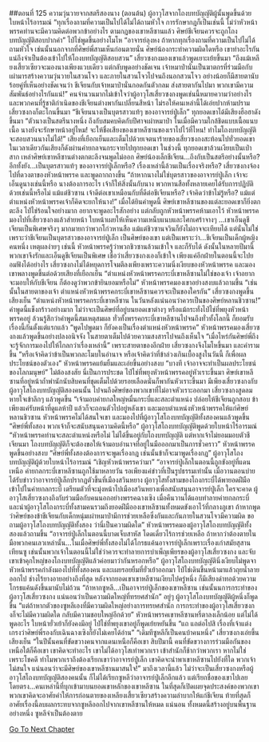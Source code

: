 ##ตอนที่ 125 ความวุ่นวายจากสตรีสองนาง (ตอนต้น)
ผู้อาวุโสจากโถงบทบัญญัติผู้นั้นพูดขึ้นด้วยใบหน้าไร้อารมณ์ “ทุกเรื่องถามที่ความเป็นไปได้ไม่ได้ถามหัวใจ การรักษากฎก็เป็นเช่นนี้ ไม่ว่าหัวหน้าพรรคท่านจะมีความคิดต่อพวกข้าอย่างไร ตามกฎของเขาหลีซานแล้ว ศิษย์ชีเจียนควรจะถูกโถงบทบัญญัติสอบปากคำ”
ไป๋ไช่พูดขึ้นอย่างโมโห “อาจารย์ลุงหง ถ้าหากทุกเรื่องถามที่ความเป็นไปไม่ได้ถามหัวใจ เช่นนั้นนอกจากที่ศิษย์พี่สามเห็นก่อนตายนั่น ศิษย์น้องกระทำความผิดใดหรือ เขาทำอะไรกันแน่ถึงจำเป็นต้องเข้าไปให้โถงบทบัญญัติสอบสวน”
เสี่ยวซงกงมองเขาแล้วพูดเยาะเย้ยขึ้นมา “ถึงแม้เหลียงเสี้ยวเซียวจะมองนางเพียงแวบเดียว แต่กลับพูดอย่างชัดเจน เจ้าหมาป่านั่นเป็นฆาตกรที่ร่วมมือกับเผ่ามารสร้างความวุ่นวายในสวนโจว และภายในสวนโจวไปจนถึงนอกสวนโจว อย่างน้อยก็มีสายตานับร้อยคู่ที่เห็นอย่างชัดเจนว่า ชีเจียนกับเจ้าหมาป่านั่นกอดกันตัวกลม ส่งสายตากันไปมา พวกเขามีความสัมพันธ์อย่างไรกันแน่!”
คนจำนวนมากไม่เข้าใจว่าผู้อาวุโสเสี่ยวซงกงพูดเช่นนี้หมายความว่าอย่างไร และพวกคนที่รู้ชาติกำเนิดของชีเจียนต่างพากันเปลี่ยนสีหน้า ไม่รอให้คนเหล่านี้ได้เอ่ยปากห้ามปราม เสี่ยวซงกงก็ตะโกนขึ้นมา “ชีเจียนนางเป็นบุตรสาวแท้ๆ ของอาจารย์ปู่เล็ก”
ทุกยอดเขาได้มีเสียงฮือฮาดังขึ้นมา
“ตัวนางเป็นสตรีนางหนึ่ง ถึงกับสมคบคิดกับปีศาจเผ่าหมาป่า ในเมื่อมีความใกล้ชิดแบบเนื้อแนบเนื้อ นางยังจะรักษาหน้าอยู่ไหม! จะให้ชื่อเสียงของเขาหลีซานของเราไปไว้ที่ไหน! ทำไมโถงบทบัญญัติจะสอบสวนนางไม่ได้!”
เสียงที่เยือกเย็นและเต็มไปด้วยเจตนาร้ายของเสี่ยวซงกงสะท้อนไปทั่วยอดเขา ในเวลาเดียวกันเสียงก็ดังผ่านค่ายกลจนกระจายไปทุกยอดเขา ในช่วงนี้ ทุกยอดเขาล้วนเงียบเป็นเป่าสาก เหล่าศิษย์เขาหลีซานต่างตกตะลึงจนพูดไม่ออก ศิษย์น้องเล็กชีเจียน...ถึงกับเป็นสตรีอย่างนั้นหรือ? อีกทั้งยัง...เป็นบุตรสาวแท้ๆ ของอาจารย์ปู่เล็กหรือ? เรื่องเหล่านี้ล้วนเป็นเรื่องจริงหรือ?
เสี่ยวซงกงจ้องไปที่ดวงตาของหัวหน้าพรรค และพูดถากถางขึ้น “ถ้าหากนางไม่ใช่บุตรสาวของอาจารย์ปู่เล็ก เจ้าจะเอ็นดูนางเช่นนี้หรือ นางต้องการอะไร เจ้าก็ให้สิ่งนั้นกับนาง พวกหานสือทั้งหลายเคยได้รับการปฏิบัติด้วยเช่นนี้หรือไม่ แม้แต่ชิวซาน เจ้าดีต่อเขาเหมือนกับที่ดีต่อชีเจียนหรือ? เจ้าคิดว่าข้าไม่รู้หรือ? แม้แต่ตำแหน่งหัวหน้าพรรคเจ้าก็คิดจะยกให้นาง!”
เมื่อได้ยินคำพูดนี้ ศิษย์เขาหลีซานของแต่ละยอดเขาก็ยิ่งตกตะลึง ไป๋ไช่ร้อนใจอย่างมาก อยากจะพูดอะไรสักอย่าง แต่กลับถูกหัวหน้าพรรคห้ามเอาไว้ หัวหน้าพรรคมองไปที่เสี่ยวซงกงแล้วส่ายหน้า ใบหน้าเผยให้เห็นความเหน็บแนบและโศกเศร้าจางๆ
…เขาเอ็นดูชีเจียนเป็นพิเศษจริงๆ มากมายกว่าพวกโก่วหานสือ แม้แต่ชิวซานจวินก็ยังไม่อาจจะเทียบได้ แต่นั่นไม่ใช่เพราะว่าชีเจียนเป็นบุตรสาวของอาจารย์ปู่เล็ก เป็นศิษย์ของเขา แต่เป็นเพราะว่า...ชีเจียนเป็นเด็กผู้หญิงคนหนึ่ง เหตุผลง่ายๆ เช่นนี้ หัวหน้าพรรครู้ว่าพวกชิวซานล้วนเข้าใจ และก็รับได้ ดังนั้นในหลายปีมานี้ พวกเขาจึงรักและเอ็นดูชีเจียนเป็นพิเศษ เชื่อว่าเสี่ยวซงกงเองก็เข้าใจ เพียงแค่อีกฝ่ายในตอนนี้จะไปยอมฟังได้อย่างไร
เสี่ยวซงกงไม่ได้หยุดการโจมตีลงเพียงเพราะความนิ่งเงียบของหัวหน้าพรรค และมองเขาพลางพูดขึ้นต่อด้วยเสียงที่เยือกเย็น “ตำแหน่งหัวหน้าพรรคกระบี่เขาหลีซานไม่ใช่ของเจ้า เจ้าอยากจะมอบให้กับชีเจียน ก็ต้องดูว่าพวกข้ายินยอมหรือไม่”
หัวหน้าพรรคมองเขาอย่างสงบแล้วถามขึ้น “เช่นนั้นในสายตาของเจ้า ตำแหน่งหัวหน้าพรรคกระบี่เขาหลีซานควรจะเป็นของใครกัน”
เสี่ยวซงกงพูดขึ้นเสียงเย็น “ตำแหน่งหัวหน้าพรรคกระบี่เขาหลีซาน ในวันหลังแน่นอนว่าควรเป็นของศิษย์หลานชิวซาน!”
คำพูดนี้แข็งกร้าวอย่างมาก ไม่ว่าจะเป็นศิษย์ที่อยู่บนยอดเขาต่างๆ หรือแม้กระทั่งไป๋ไช่ที่พยุงหัวหน้าพรรคอยู่ ล้วนรู้สึกว่าคำพูดนี้สมเหตุสมผล ทั่วทั้งพรรคกระบี่เขาหลีซานไปจนถึงทั่วทั้งโลกนี้ ก็ยอมรับเรื่องนี้กันตั้งแต่แรกแล้ว
“พูดไปพูดมา ก็ยังคงเป็นเรื่องตำแหน่งหัวหน้าพรรค” หัวหน้าพรรคมองเสี่ยวซงกงแล้วพูดขึ้นอย่างปลงอนิจจัง ในสายตาเต็มไปด้วยความสงสารไปจนถึงเห็นใจ “เมื่อไหร่กันศิษย์พี่ถึงจะรู้จักการมองไปให้ไกลกว่าเรื่องเหล่านี้”
เพราะสายตาของอีกฝ่าย เสี่ยวซงกงจึงโมโหขึ้นมา และคำรามขึ้น “หรือเจ้าคิดว่าข้าเป็นพวกละโมบในอำนาจ หรือเจ้าคิดว่าที่ข้าล่วงเกินเบื้องสูงในวันนี้ ก็เพื่อผลประโยชน์ของตัวเอง”
หัวหน้าพรรคแย้มยิ้มและเอ่ยขึ้นอย่างสงบ “บางที เจ้าอาจจะทำเป็นผลประโยชน์ของโลกมนุษย์”
ไม่ต้องสงสัย นี่เป็นการประชด
ไป๋ไช่ที่พยุงหัวหน้าพรรคอยู่หัวเราะขึ้นมา ศิษย์เขาหลีซานที่อยู่หน้าถ้ำพำนักนับสิบคนที่ชุดเต็มไปด้วยรอยเลือดนั่นก็พากันหัวเราะขึ้นมา มีเพียงเสี่ยวซงกงกับผู้อาวุโสโถงบทบัญญัติสองคนนั้น ไปจนถึงศิษย์ของพวกเขาที่ไม่อาจหัวเราะออกมา
เสี่ยวซงกงสูดลมหายใจเข้าลึกๆ แล้วพูดขึ้น “เจ้ามอบค่ายกลใหญ่หมื่นกระบี่และสละตำแหน่ง ปล่อยให้ชีเจียนถูกสอบ ข้าเพียงแค่รับหน้าที่ดูแลห้าปี แล้วก็จะถอนตัวไปอยู่หลังเขา และมอบตำแหน่งหัวหน้าพรรคให้แก่ศิษย์หลานชิวซาน
หัวหน้าพรรคไม่ได้สนใจเขา และมองไปที่ผู้อาวุโสโถงบทบัญญัติทั้งสองคนแล้วพูดขึ้น “ศิษย์พี่ทั้งสอง พวกเจ้าก็จะสนับสนุนความคิดนี้หรือ”
ผู้อาวุโสโถงบทบัญญัติพูดด้วยใบหน้าไร้อารมณ์ “หัวหน้าพรรคท่านจะสละตำแหน่งหรือไม่ ไม่ได้ขึ้นอยู่กับโถงบทบัญญัติ แต่หากเจ้าไม่ยอมมอบตัวชีเจียนมา โถงบทบัญญัติก็จะต้องขอให้เจ้ามอบอำนาจที่อยู่ในมือออกมาเป็นการชั่วคราว”
หัวหน้าพรรคพูดขึ้นอย่างสงบ “ศิษย์พี่ทั้งสองต้องการจะพูดเรื่องกฎ เช่นนั้นข้าก็จะมาพูดเรื่องกฎ”
ผู้อาวุโสโถงบทบัญญัติผู้ด้วยใบหน้าไร้อารมณ์ “เชิญหัวหน้าพรรคว่ามา”
“อาจารย์ปู่เล็กในตอนนี้ถูกขังอยู่ที่แดนเหนือ ค่ายกลกระบี่เขาหลีซานถูกใช้มาหลายวัน รอเพียงแค่ข่าวที่เป็นรูปธรรมเท่านั้น เมื่อวานตอนบ่ายได้รับข่าวว่าอาจารย์ปู่เล็กปรากฏตัวขึ้นที่เมืองสวินหยาง ผู้อาวุโสทั้งสามของโถงกระบี่ได้พายอดฝีมือเข้าไปในค่ายกลกระบี่ เตรียมตัวที่จะมุ่งหน้าไปเมืองสวินหยางเพื่อสนับสนุนอาจารย์ปู่เล็ก ใครจะคาด ผู้อาวุโสเสี่ยวซงกงถึงกับร่วมมือกับคนนอกอย่างพรรคฉางเซิง เมื่อคืนวานได้แอบทำลายค่ายกลกระบี่ และนำผู้อาวุโสโถงกระบี่ทั้งสามคนรวมถึงยอดฝีมือองเขาหลีซานทั้งหมดขังเอาไว้ที่กลางภูเขา ถ้าหากพูดว่าศิษย์ของข้าชีเจียนกับเด็กหนุ่มเผ่าหมาป่ามีการช่วยเหลือซึ่งกันและกันภายในสวนโจวมีความผิด ขอถามผู้อาวุโสโถงบทบัญญัติทั้งสอง ว่านี่เป็นความผิดใด”
หัวหน้าพรรคมองผู้อาวุโสโถงบทบัญญัติทั้งสองแล้วถามขึ้น “อาจารย์ปู่เล็กในตอนนี้บาดเจ็บสาหัส โดดเดี่ยวไร้การช่วยเหลือ ถ้าหากว่าต้องตายในมือพวกคนเลวเหล่านั้น...ในเมื่อศิษย์พี่ทั้งสองไม่ได้โกรธแค้นอาจารย์ปู่เล็กเพราะเรื่องเก่าสมัยสุสานเทียนซู เช่นนั้นพวกเจ้าในตอนนี้ไม่ใช่ว่าควรจะทำลายการบำเพ็ญเพียรของผู้อาวุโสเสี่ยวซงกง และจับเขาเข้าคุกใหญ่ของโถงบทบัญญัติแล้วค่อยมาว่ากันหรอกหรือ”
ผู้อาวุโสโถงบทบัญญัตินิ่งเงียบไม่พูดจา หัวหน้าพรรคกำลังมองไปที่ทั้งสองคน และเผยรอยยิ้มที่ยั่วเย้าออกมา ไป๋ไช่เดินขึ้นหน้ามาแล้วถุยน้ำลายออกไป ช่างไร้ยางอายอย่างถึงที่สุด หลังจากยอดเขาเขาหลีซานเงียบไปครู่หนึ่ง ก็มีเสียงด่าทอด้วยความโกรธแค้นดังขึ้นมานับไม่ถ้วน
“ถ้าหากซูหลี...เป็นอาจารย์ปู่เล็กของเขาหลีซาน เช่นนั้นนการกระทำของผู้อาวุโสเสี่ยวซงกง แน่นอนว่าเป็นความผิดใหญ่ที่ทรยศสำนัก”
อยู่ๆ ผู้อาวุโสโถงบทบัญญัติผู้หนึ่งก็พูดขึ้น “แต่ถ้าหากตัวของซูหลีเองที่มีความผิดใหญ่อย่างการทรยศสำนัก การกระทำของผู้อาวุโสเสี่ยวซงกงก็จะไม่มีความผิดใด กลับมีความชอบใหญ่อีกด้วย”
หัวหน้าพรรคเขาหลีซานหรี่ตาลงเล็กน้อย แต่ไม่ได้พูดอะไร ใบหน้ายั่วเย้าก็ยังคงมีอยู่ ไป๋ไช่ที่พยุงเขาอยู่ก็พูดเย้ยหยันขึ้น “แถ แถต่อไปสิ เรื่องที่เจ้าแต่ง เกรงว่าศิษย์พี่รองกับเฉินฉางเซิงก็ยังไม่เคยได้อ่าน”
“เดิมทีซูหลีก็เป็นคนบ้าคนหนึ่ง”
เสี่ยวซงกงเอ่ยขึ้นเสียงเย็น “ในปีนั้นคนที่ขัดขวางคนจากแดนเหนือก็คือเขา สิบปีมานี้ คนที่ขัดขวางการร่วมมือกันของเหนือใต้ก็คือเขา เขาคิดจะทำอะไร เขาไม่ได้อาวุโสเท่าพวกเรา เข้าสำนักก็ช้ากว่าพวกเรา หากไม่ใช่เพราะโชคดี ทำไมพวกเราถึงต้องเรียกเขาว่าอาจารย์ปู่เล็ก เขาคิดจะนำพาเขาหลีซานไปยังที่ใด พวกเจ้าไม่สนใจ แน่นอนว่าจะมีศิษย์ของเขาหลีซานมาสนใจ!”
มาถึงเวลานี้แล้ว ไม่ว่าจะเป็นเสี่ยวซงกงหรือผู้อาวุโสโถงบทบัญญัติสองคนนั้น ก็ไม่ได้เรียกซูหลีว่าอาจารย์ปู่เล็กอีกแล้ว แต่เรียกชื่อของเขาไปเลยโดยตรง...คนเหล่านี้ที่บุกเข้ามาบนยอดเขาหลักของเขาหลีซาน ในที่สุดก็เปิดเผยจุดประสงค์ของพวกเขา พวกเขาคิดจะอาศัยคำให้การก่อนตายของเหลียงเสี้ยวเซียวสร้างความลำบากให้แก่ชีเจียน ท้ายที่สุดก็อาศัยเรื่องนี้ลบผลกระทบจากซูหลีออกไปจากเขาหลีซานให้หมด
แน่นอน ทั้งหมดนี้สร้างอยู่บนพื้นฐานอย่างหนึ่ง
ซูหลีจำเป็นต้องตาย 


[Go To Next Chapter]( ./412.md)